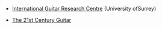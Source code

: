 * [International Guitar Research Centre](https://www.surrey.ac.uk/department-music-and-media/research/international-guitar-research-centre-igrc?fbclid=IwAR36GLb2JSl3Qa-QqnHqcn7bPdFJ9wgijdxNnc5715Bns5NeDZ84rGu72hQ) (University ofSurrey)

* [The 21st Century Guitar](https://www.21cguitar.com)

